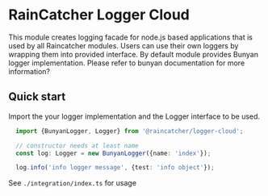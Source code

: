 # RainCatcher Logger Cloud

This module creates logging facade for node.js based applications that is used by all Raincatcher modules.
Users can use their own loggers by wrapping them into provided interface.
By default module provides Bunyan logger implementation.
Please refer to bunyan documentation for more information?

## Quick start

Import the your logger implementation and the Logger interface to be used.
```typescript
  import {BunyanLogger, Logger} from '@raincatcher/logger-cloud';

  // constructor needs at least name
  const log: Logger = new BunyanLogger({name: 'index'});

  log.info('info logger message', {test: 'info object'});
```

See `./integration/index.ts` for usage


